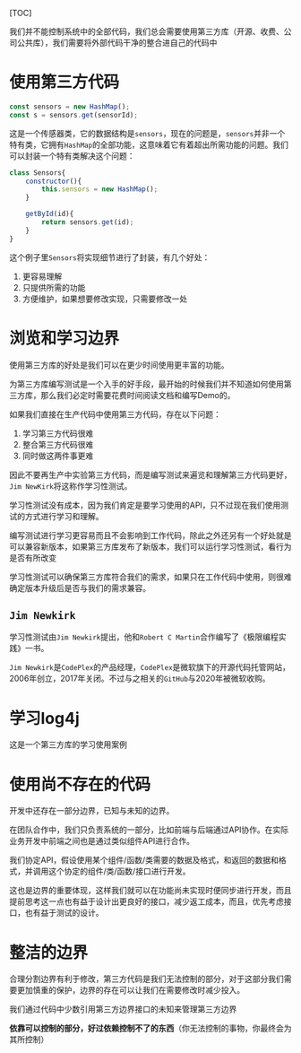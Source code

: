[TOC]

我们并不能控制系统中的全部代码，我们总会需要使用第三方库（开源、收费、公司公共库），我们需要将外部代码干净的整合进自己的代码中

# 使用第三方代码
```js
const sensors = new HashMap();
const s = sensors.get(sensorId);
```
这是一个传感器类，它的数据结构是`sensors`，现在的问题是，`sensors`并非一个特有类，它拥有`HashMap`的全部功能，这意味着它有着超出所需功能的问题。我们可以封装一个特有类解决这个问题：
```js
class Sensors{
    constructor(){
        this.sensors = new HashMap();
    }

    getById(id){
        return sensors.get(id);
    }
}
```
这个例子里`Sensors`将实现细节进行了封装，有几个好处：
1. 更容易理解
2. 只提供所需的功能
3. 方便维护，如果想要修改实现，只需要修改一处

# 浏览和学习边界
使用第三方库的好处是我们可以在更少时间使用更丰富的功能。

为第三方库编写测试是一个入手的好手段，最开始的时候我们并不知道如何使用第三方库，那么我们必定时需要花费时间阅读文档和编写Demo的。

如果我们直接在生产代码中使用第三方代码，存在以下问题：
1. 学习第三方代码很难
2. 整合第三方代码很难
3. 同时做这两件事更难

因此不要再生产中实验第三方代码，而是编写测试来遍览和理解第三方代码更好，`Jim NewKirk`将这称作学习性测试。

学习性测试没有成本，因为我们肯定是要学习使用的API，只不过现在我们使用测试的方式进行学习和理解。

编写测试进行学习更容易而且不会影响到工作代码，除此之外还另有一个好处就是可以兼容新版本，如果第三方库发布了新版本，我们可以运行学习性测试，看行为是否有所改变

学习性测试可以确保第三方库符合我们的需求，如果只在工作代码中使用，则很难确定版本升级后是否与我们的需求兼容。

## `Jim Newkirk`
学习性测试由`Jim Newkirk`提出，他和`Robert C Martin`合作编写了《极限编程实践》一书。

`Jim Newkirk`是`CodePlex`的产品经理，`CodePlex`是微软旗下的开源代码托管网站，2006年创立，2017年关闭。不过与之相关的`GitHub`与2020年被微软收购。

# 学习log4j
这是一个第三方库的学习使用案例

# 使用尚不存在的代码
开发中还存在一部分边界，已知与未知的边界。

在团队合作中，我们只负责系统的一部分，比如前端与后端通过API协作。在实际业务开发中前端之间也是通过类似组件API进行合作。

我们协定API，假设使用某个组件/函数/类需要的数据及格式，和返回的数据和格式，并调用这个协定的组件/类/函数/接口进行开发。

这也是边界的重要体现，这样我们就可以在功能尚未实现时便同步进行开发，而且提前思考这一点也有益于设计出更良好的接口，减少返工成本，而且，优先考虑接口，也有益于测试的设计。

# 整洁的边界
合理分割边界有利于修改，第三方代码是我们无法控制的部分，对于这部分我们需要更加慎重的保护，边界的存在可以让我们在需要修改时减少投入。

我们通过代码中少数引用第三方边界接口的未知来管理第三方边界

**依靠可以控制的部分，好过依赖控制不了的东西**（你无法控制的事物，你最终会为其所控制）